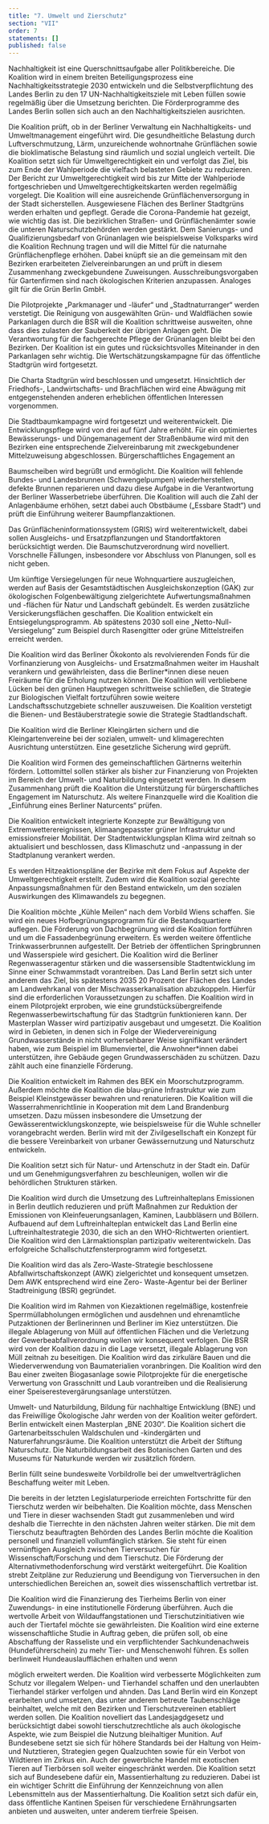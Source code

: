 ```yaml
---
title: "7. Umwelt und Zierschutz"
section: "VII"
order: 7
statements: []
published: false
---
```


Nachhaltigkeit ist eine Querschnittsaufgabe aller Politikbereiche. Die Koalition wird in einem
breiten Beteiligungsprozess eine Nachhaltigkeitsstrategie 2030 entwickeln und die
Selbstverpflichtung des Landes Berlin zu den 17 UN-Nachhaltigkeitsziele mit Leben füllen
sowie regelmäßig über die Umsetzung berichten. Die Förderprogramme des Landes Berlin
sollen sich auch an den Nachhaltigkeitszielen ausrichten.

Die Koalition prüft, ob in der Berliner Verwaltung ein Nachhaltigkeits- und Umweltmanagement
eingeführt wird. Die gesundheitliche Belastung durch Luftverschmutzung, Lärm,
unzureichende wohnortnahe Grünflächen sowie die bioklimatische Belastung sind räumlich
und sozial ungleich verteilt. Die Koalition setzt sich für Umweltgerechtigkeit ein und verfolgt
das Ziel, bis zum Ende der Wahlperiode die vielfach belasteten Gebiete zu reduzieren. Der
Bericht zur Umweltgerechtigkeit wird bis zur Mitte der Wahlperiode fortgeschrieben und
Umweltgerechtigkeitskarten werden regelmäßig vorgelegt. Die Koalition will eine
ausreichende Grünflächenversorgung in der Stadt sicherstellen. Ausgewiesene Flächen des
Berliner Stadtgrüns werden erhalten und gepflegt. Gerade die Corona-Pandemie hat gezeigt,
wie wichtig das ist. Die bezirklichen Straßen- und Grünflächenämter sowie die unteren
Naturschutzbehörden werden gestärkt. Dem Sanierungs- und Qualifizierungsbedarf von
Grünanlagen wie beispielsweise Volksparks wird die Koalition Rechnung tragen und will die
Mittel für die naturnahe Grünflächenpflege erhöhen. Dabei knüpft sie an die gemeinsam mit
den Bezirken erarbeiteten Zielvereinbarungen an und prüft in diesem Zusammenhang
zweckgebundene Zuweisungen. Ausschreibungsvorgaben für Gartenfirmen sind nach
ökologischen Kriterien anzupassen. Analoges gilt für die Grün Berlin GmbH.

Die Pilotprojekte „Parkmanager und -läufer“ und „Stadtnaturranger“ werden verstetigt. Die
Reinigung von ausgewählten Grün- und Waldflächen sowie Parkanlagen durch die BSR
will die Koalition schrittweise ausweiten, ohne dass dies zulasten der Sauberkeit der übrigen
Anlagen geht. Die Verantwortung für die fachgerechte Pflege der Grünanlagen bleibt bei den
Bezirken. Der Koalition ist ein gutes und rücksichtsvolles Miteinander in den Parkanlagen sehr
wichtig. Die Wertschätzungskampagne für das öffentliche Stadtgrün wird fortgesetzt.

Die Charta Stadtgrün wird beschlossen und umgesetzt. Hinsichtlich der Friedhofs-,
Landwirtschafts- und Brachflächen wird eine Abwägung mit entgegenstehenden anderen
erheblichen öffentlichen Interessen vorgenommen.

Die Stadtbaumkampagne wird fortgesetzt und weiterentwickelt. Die Entwicklungspflege wird
von drei auf fünf Jahre erhöht. Für ein optimiertes Bewässerungs- und Düngemanagement der
Straßenbäume wird mit den Bezirken eine entsprechende Zielvereinbarung mit
zweckgebundener Mittelzuweisung abgeschlossen. Bürgerschaftliches Engagement an


Baumscheiben wird begrüßt und ermöglicht. Die Koalition will fehlende Bundes- und
Landesbrunnen (Schwengelpumpen) wiederherstellen, defekte Brunnen reparieren und dazu
diese Aufgabe in die Verantwortung der Berliner Wasserbetriebe überführen. Die Koalition will
auch die Zahl der Anlagenbäume erhöhen, setzt dabei auch Obstbäume („Essbare Stadt“) und
prüft die Einführung weiterer Baumpflanzaktionen.

Das Grünflächeninformationssystem (GRIS) wird weiterentwickelt, dabei sollen Ausgleichs-
und Ersatzpflanzungen und Standortfaktoren berücksichtigt werden. Die
Baumschutzverordnung wird novelliert. Vorschnelle Fällungen, insbesondere vor Abschluss
von Planungen, soll es nicht geben.

Um künftige Versiegelungen für neue Wohnquartiere auszugleichen, werden auf Basis der
Gesamtstädtischen Ausgleichskonzeption (GAK) zur ökologischen Folgenbewältigung
zielgerichtete Aufwertungsmaßnahmen und -flächen für Natur und Landschaft gebündelt. Es
werden zusätzliche Versickerungsflächen geschaffen. Die Koalition entwickelt ein
Entsiegelungsprogramm. Ab spätestens 2030 soll eine „Netto-Null-Versiegelung“ zum Beispiel
durch Rasengitter oder grüne Mittelstreifen erreicht werden.

Die Koalition wird das Berliner Ökokonto als revolvierenden Fonds für die Vorfinanzierung
von Ausgleichs- und Ersatzmaßnahmen weiter im Haushalt verankern und gewährleisten,
dass die Berliner*innen diese neuen Freiräume für die Erholung nutzen können. Die Koalition
will verbliebene Lücken bei den grünen Hauptwegen schrittweise schließen, die Strategie zur
Biologischen Vielfalt fortzuführen sowie weitere Landschaftsschutzgebiete schneller
auszuweisen. Die Koalition verstetigt die Bienen- und Bestäuberstrategie sowie die Strategie
Stadtlandschaft.

Die Koalition wird die Berliner Kleingärten sichern und die Kleingartenvereine bei der
sozialen, umwelt- und klimagerechten Ausrichtung unterstützen. Eine gesetzliche Sicherung
wird geprüft.

Die Koalition wird Formen des gemeinschaftlichen Gärtnerns weiterhin fördern. Lottomittel
sollen stärker als bisher zur Finanzierung von Projekten im Bereich der Umwelt- und
Naturbildung eingesetzt werden. In diesem Zusammenhang prüft die Koalition die
Unterstützung für bürgerschaftliches Engagement im Naturschutz. Als weitere Finanzquelle
wird die Koalition die „Einführung eines Berliner Naturcents“ prüfen.

Die Koalition entwickelt integrierte Konzepte zur Bewältigung von Extremwetterereignissen,
klimaangepasster grüner Infrastruktur und emissionsfreier Mobilität. Der
Stadtentwicklungsplan Klima wird zeitnah so aktualisiert und beschlossen, dass
Klimaschutz und -anpassung in der Stadtplanung verankert werden.


Es werden Hitzeaktionspläne der Bezirke mit dem Fokus auf Aspekte der
Umweltgerechtigkeit erstellt. Zudem wird die Koalition sozial gerechte
Anpassungsmaßnahmen für den Bestand entwickeln, um den sozialen Auswirkungen des
Klimawandels zu begegnen.

Die Koalition möchte „Kühle Meilen“ nach dem Vorbild Wiens schaffen. Sie wird ein neues
Hofbegrünungsprogramm für die Bestandsquartiere auflegen. Die Förderung von
Dachbegrünung wird die Koalition fortführen und um die Fassadenbegrünung erweitern. Es
werden weitere öffentliche Trinkwasserbrunnen aufgestellt. Der Betrieb der öffentlichen
Springbrunnen und Wasserspiele wird gesichert. Die Koalition wird die Berliner
Regenwasseragentur stärken und die wassersensible Stadtentwicklung im Sinne einer
Schwammstadt vorantreiben. Das Land Berlin setzt sich unter anderem das Ziel, bis
spätestens 2035 20 Prozent der Flächen des Landes am Landwehrkanal von der
Mischwasserkanalisation abzukoppeln. Hierfür sind die erforderlichen Voraussetzungen zu
schaffen. Die Koalition wird in einem Pilotprojekt erproben, wie eine grundstücksübergreifende
Regenwasserbewirtschaftung für das Stadtgrün funktionieren kann. Der Masterplan Wasser
wird partizipativ ausgebaut und umgesetzt. Die Koalition wird in Gebieten, in denen sich in
Folge der Wiedervereinigung Grundwasserstände in nicht vorhersehbarer Weise signifikant
verändert haben, wie zum Beispiel im Blumenviertel, die Anwohner*innen dabei unterstützen,
ihre Gebäude gegen Grundwasserschäden zu schützen. Dazu zählt auch eine finanzielle
Förderung.

Die Koalition entwickelt im Rahmen des BEK ein Moorschutzprogramm. Außerdem möchte
die Koalition die blau-grüne Infrastruktur wie zum Beispiel Kleinstgewässer bewahren und
renaturieren. Die Koalition will die Wasserrahmenrichtlinie in Kooperation mit dem Land
Brandenburg umsetzen. Dazu müssen insbesondere die Umsetzung der
Gewässerentwicklungskonzepte, wie beispielsweise für die Wuhle schneller vorangebracht
werden. Berlin wird mit der Zivilgesellschaft ein Konzept für die bessere Vereinbarkeit von
urbaner Gewässernutzung und Naturschutz entwickeln.

Die Koalition setzt sich für Natur- und Artenschutz in der Stadt ein. Dafür und um
Genehmigungsverfahren zu beschleunigen, wollen wir die behördlichen Strukturen stärken.

Die Koalition wird durch die Umsetzung des Luftreinhalteplans Emissionen in Berlin deutlich
reduzieren und prüft Maßnahmen zur Reduktion der Emissionen von Kleinfeuerungsanlagen,
Kaminen, Laubbläsern und Böllern. Aufbauend auf dem Luftreinhalteplan entwickelt das Land
Berlin eine Luftreinhaltestrategie 2030, die sich an den WHO-Richtwerten orientiert. Die
Koalition wird den Lärmaktionsplan partizipativ weiterentwickeln. Das erfolgreiche
Schallschutzfensterprogramm wird fortgesetzt.


Die Koalition wird das als Zero-Waste-Strategie beschlossene Abfallwirtschaftskonzept
(AWK) zielgerichtet und konsequent umsetzen. Dem AWK entsprechend wird eine Zero-
Waste-Agentur bei der Berliner Stadtreinigung (BSR) gegründet.

Die Koalition wird im Rahmen von Kiezaktionen regelmäßige, kostenfreie
Sperrmüllabholungen ermöglichen und ausdehnen und ehrenamtliche Putzaktionen der
Berlinerinnen und Berliner im Kiez unterstützen. Die illegale Ablagerung von Müll auf
öffentlichen Flächen und die Verletzung der Gewerbeabfallverordnung wollen wir konsequent
verfolgen. Die BSR wird von der Koalition dazu in die Lage versetzt, illegale Ablagerung von
Müll zeitnah zu beseitigen. Die Koalition wird das zirkuläre Bauen und die Wiederverwendung
von Baumaterialien voranbringen. Die Koalition wird den Bau einer zweiten Biogasanlage
sowie Pilotprojekte für die energetische Verwertung von Grasschnitt und Laub vorantreiben
und die Realisierung einer Speiserestevergärungsanlage unterstützen.

Umwelt- und Naturbildung, Bildung für nachhaltige Entwicklung (BNE) und das Freiwillige
Ökologische Jahr werden von der Koalition weiter gefördert. Berlin entwickelt einen Masterplan
„BNE 2030“. Die Koalition sichert die Gartenarbeitsschulen Waldschulen und -kindergärten
und Naturerfahrungsräume. Die Koalition unterstützt die Arbeit der Stiftung Naturschutz. Die
Naturbildungsarbeit des Botanischen Garten und des Museums für Naturkunde werden wir
zusätzlich fördern.

Berlin füllt seine bundesweite Vorbildrolle bei der umweltverträglichen Beschaffung weiter mit
Leben.

Die bereits in der letzten Legislaturperiode erreichten Fortschritte für den Tierschutz werden
wir beibehalten. Die Koalition möchte, dass Menschen und Tiere in dieser wachsenden Stadt
gut zusammenleben und wird deshalb die Tierrechte in den nächsten Jahren weiter stärken.
Die mit dem Tierschutz beauftragten Behörden des Landes Berlin möchte die Koalition
personell und finanziell vollumfänglich stärken. Sie steht für einen vernünftigen Ausgleich
zwischen Tierversuchen für Wissenschaft/Forschung und dem Tierschutz. Die Förderung der
Alternativmethodenforschung wird verstärkt weitergeführt. Die Koalition strebt Zeitpläne zur
Reduzierung und Beendigung von Tierversuchen in den unterschiedlichen Bereichen an,
soweit dies wissenschaftlich vertretbar ist.

Die Koalition wird die Finanzierung des Tierheims Berlin von einer Zuwendungs- in eine
institutionelle Förderung überführen. Auch die wertvolle Arbeit von Wildauffangstationen und
Tierschutzinitiativen wie auch der Tiertafel möchte sie gewährleisten. Die Koalition wird eine
externe wissenschaftliche Studie in Auftrag geben, die prüfen soll, ob eine Abschaffung der
Rasseliste und ein verpflichtender Sachkundenachweis (Hundeführerschein) zu mehr Tier-
und Menschenwohl führen. Es sollen berlinweit Hundeauslaufflächen erhalten und wenn


möglich erweitert werden. Die Koalition wird verbesserte Möglichkeiten zum Schutz vor
illegalem Welpen- und Tierhandel schaffen und den unerlaubten Tierhandel stärker verfolgen
und ahnden. Das Land Berlin wird ein Konzept erarbeiten und umsetzen, das unter anderem
betreute Taubenschläge beinhaltet, welche mit den Bezirken und Tierschutzvereinen etabliert
werden sollen. Die Koalition novelliert das Landesjagdgesetz und berücksichtigt dabei sowohl
tierschutzrechtliche als auch ökologische Aspekte, wie zum Beispiel die Nutzung bleihaltiger
Munition. Auf Bundesebene setzt sie sich für höhere Standards bei der Haltung von Heim- und
Nutztieren, Strategien gegen Qualzuchten sowie für ein Verbot von Wildtieren im Zirkus ein.
Auch der gewerbliche Handel mit exotischen Tieren auf Tierbörsen soll weiter eingeschränkt
werden. Die Koalition setzt sich auf Bundesebene dafür ein, Massentierhaltung zu
reduzieren. Dabei ist ein wichtiger Schritt die Einführung der Kennzeichnung von allen
Lebensmitteln aus der Massentierhaltung. Die Koalition setzt sich dafür ein, dass öffentliche
Kantinen Speisen für verschiedene Ernährungsarten anbieten und ausweiten, unter anderem
tierfreie Speisen.


